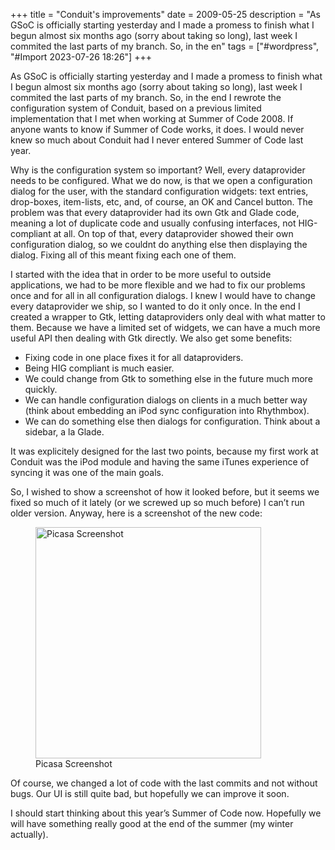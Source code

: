 +++
title = "Conduit's improvements"
date = 2009-05-25
description = "As GSoC is officially starting yesterday and I made a promess to finish what I begun almost six months ago (sorry about taking so long), last week I commited the last parts of my branch. So, in the en"
tags = ["#wordpress", "#Import 2023-07-26 18:26"]
+++

<p>As GSoC is officially starting yesterday and I made a promess to finish what I begun almost six months ago (sorry about taking so long), last week I commited the last parts of my branch. So, in the end I rewrote the configuration system of Conduit, based on a previous limited implementation that I met when working at Summer of Code 2008. If anyone wants to know if Summer of Code works, it does. I would never knew so much about Conduit had I never entered Summer of Code last year.</p>
<p>Why is the configuration system so important? Well, every dataprovider needs to be configured. What we do now, is that we open a configuration dialog for the user, with the standard configuration widgets: text entries, drop-boxes, item-lists, etc, and, of course, an OK and Cancel button. The problem was that every dataprovider had its own Gtk and Glade code, meaning a lot of duplicate code and usually confusing interfaces, not HIG-compliant at all. On top of that, every dataprovider showed their own configuration dialog, so we couldnt do anything else then displaying the dialog. Fixing all of this meant fixing each one of them.</p>
<p>I started with the idea that in order to be more useful to outside applications, we had to be more flexible and we had to fix our problems once and for all in all configuration dialogs. I knew I would have to change every dataprovider we ship, so I wanted to do it only once. In the end I created a wrapper to Gtk, letting dataproviders only deal with what matter to them. Because we have a limited set of widgets, we can have a much more useful API then dealing with Gtk directly. We also get some benefits:</p>
<ul>
<li>Fixing code in one place fixes it for all dataproviders.</li>
<li>Being HIG compliant is much easier.</li>
<li>We could change from Gtk to something else in the future much more quickly.</li>
<li>We can handle configuration dialogs on clients in a much better way (think about embedding an iPod sync configuration into Rhythmbox).</li>
<li>We can do something else then dialogs for configuration. Think about a sidebar, a la Glade.</li>
</ul>
<p>It was explicitely designed for the last two points, because my first work at Conduit was the iPod module and having the same iTunes experience of syncing it was one of the main goals.</p>
<p>So, I wished to show a screenshot of how it looked before, but it seems we fixed so much of it lately (or we screwed up so much before) I can&#8217;t run older version. Anyway, here is a screenshot of the new code:</p>
<figure id="attachment_24" aria-describedby="caption-attachment-24" style="width: 361px" class="wp-caption aligncenter"><img decoding="async" loading="lazy" class="size-full wp-image-24" title="Conduit Picasa Screenshot" src="__GHOST_URL__/content/images/wordpress/2009/05/screenshot21.png" alt="Picasa Screenshot" width="361" height="370" srcset="__GHOST_URL__/content/images/wordpress/2009/05/screenshot21.png 361w, __GHOST_URL__/content/images/wordpress/2009/05/screenshot21-293x300.png 293w" sizes="(max-width: 361px) 100vw, 361px" /><figcaption id="caption-attachment-24" class="wp-caption-text">Picasa Screenshot</figcaption></figure>
<p>Of course, we changed a lot of code with the last commits and not without bugs. Our UI is still quite bad, but hopefully we can improve it soon.</p>
<p>I should start thinking about this year&#8217;s Summer of Code now. Hopefully we will have something really good at the end of the summer (my winter actually).</p>